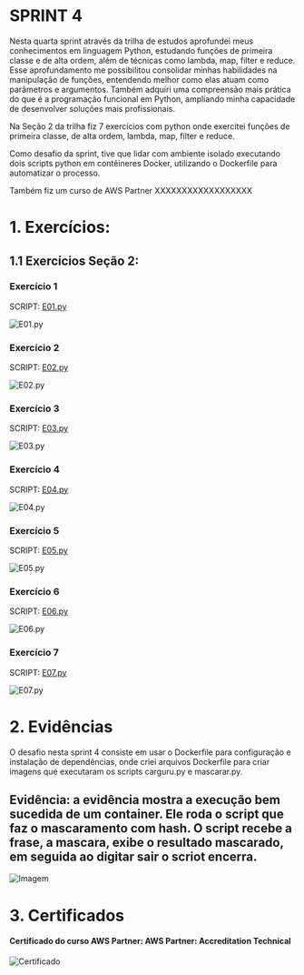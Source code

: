 # SPRINT 4

Nesta quarta sprint através da trilha de estudos aprofundei meus conhecimentos em linguagem Python, estudando funções de primeira classe e de alta ordem, além de técnicas como lambda, map, filter e reduce. Esse aprofundamento me possibilitou consolidar minhas habilidades na manipulação de funções, entendendo melhor como elas atuam como parâmetros e argumentos. Também adquiri uma compreensão mais prática do que é a programação funcional em Python, ampliando minha capacidade de desenvolver soluções mais profissionais. 

Na Seção 2 da trilha fiz 7 exercícios com python onde exercitei funções de primeira classe, de alta ordem, lambda, map, filter e reduce.

Como desafio da sprint, tive que lidar com ambiente isolado executando dois scripts python em contêineres Docker, utilizando o Dockerfile para automatizar o processo. 

Também fiz um curso de AWS Partner XXXXXXXXXXXXXXXXXX

# 1. Exercícios:

## 1.1 Exercícios Seção 2:

### Exercício 1 

SCRIPT: [E01.py](/Sprint%204/EXERCICIOS/Secao_2/E01.py)

![E01.py](/Sprint%204/EVIDENCIAS/EXERCICIOS_SECAO_2/E01.png)

### Exercício 2

SCRIPT: [E02.py](/Sprint%204/EXERCICIOS/Secao_2/E02.py)

![E02.py](/Sprint%204/EVIDENCIAS/EXERCICIOS_SECAO_2/E02.png)

### Exercício 3

SCRIPT: [E03.py](/Sprint%204/EXERCICIOS/Secao_2/E03.py)

![E03.py](/Sprint%204/EVIDENCIAS/EXERCICIOS_SECAO_2/E03.png)

### Exercício 4

SCRIPT: [E04.py](/Sprint%204/EXERCICIOS/Secao_2/E04.py)

![E04.py](/Sprint%204/EVIDENCIAS/EXERCICIOS_SECAO_2/E04.png)

### Exercício 5

SCRIPT: [E05.py](/Sprint%204/EXERCICIOS/Secao_2/E05.py)

![E05.py](/Sprint%204/EVIDENCIAS/EXERCICIOS_SECAO_2/E05.png)

### Exercício 6

SCRIPT: [E06.py](/Sprint%204/EXERCICIOS/Secao_2/E06.py)

![E06.py](/Sprint%204/EVIDENCIAS/EXERCICIOS_SECAO_2/E06.png)

### Exercício 7 

SCRIPT: [E07.py](/Sprint%204/EXERCICIOS/Secao_2/E07.py)

![E07.py](/Sprint%204/EVIDENCIAS/EXERCICIOS_SECAO_2/E07.png)


# 2. Evidências

O desafio nesta sprint 4 consiste em usar o Dockerfile para configuração e instalação de dependências, onde criei arquivos Dockerfile para criar imagens que executaram os scripts carguru.py e mascarar.py. 

## Evidência: a evidência mostra a execução bem sucedida de um container. Ele roda o script que faz o mascaramento com hash. O script recebe a frase, a mascara, exibe o resultado mascarado, em seguida ao digitar sair o scriot encerra.

![Imagem](/Sprint%204/EVIDENCIAS/EVIDENCIAS_DESAFIO/img17.png)

# 3. Certificados

#### Certificado do curso AWS Partner: AWS Partner: Accreditation Technical

![Certificado](/Sprint%204/CERTIFICADOS/AWS%20Partner%20Accreditation%20Technical.png)

